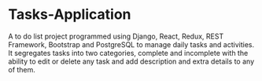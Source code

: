 # Tasks-Application
A to do list project programmed using Django, React, Redux, REST Framework, Bootstrap and PostgreSQL to manage daily tasks and activities. It segregates tasks into two categories, complete and incomplete with the ability to edit or delete any task and add description and extra details to any of them.
